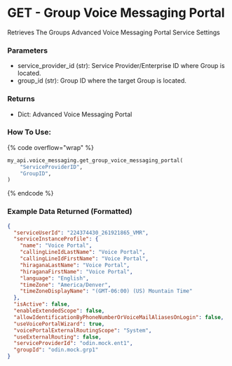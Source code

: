 # GET - Group Voice Messaging Portal

Retrieves The Groups Advanced Voice Messaging Portal Service Settings

### Parameters&#x20;

* service\_provider\_id (str): Service Provider/Enterprise ID where Group is located.&#x20;
* group\_id (str): Group ID where the target Group is located.&#x20;

### Returns

* Dict: Advanced Voice Messaging Portal

### How To Use:

{% code overflow="wrap" %}
```python
my_api.voice_messaging.get_group_voice_messaging_portal(
    "ServiceProviderID",
    "GroupID",
)
```
{% endcode %}

### Example Data Returned (Formatted)

```json
{
  "serviceUserId": "224374430_261921865_VMR",
  "serviceInstanceProfile": {
    "name": "Voice Portal",
    "callingLineIdLastName": "Voice Portal",
    "callingLineIdFirstName": "Voice Portal",
    "hiraganaLastName": "Voice Portal",
    "hiraganaFirstName": "Voice Portal",
    "language": "English",
    "timeZone": "America/Denver",
    "timeZoneDisplayName": "(GMT-06:00) (US) Mountain Time"
  },
  "isActive": false,
  "enableExtendedScope": false,
  "allowIdentificationByPhoneNumberOrVoiceMailAliasesOnLogin": false,
  "useVoicePortalWizard": true,
  "voicePortalExternalRoutingScope": "System",
  "useExternalRouting": false,
  "serviceProviderId": "odin.mock.ent1",
  "groupId": "odin.mock.grp1"
}
```
